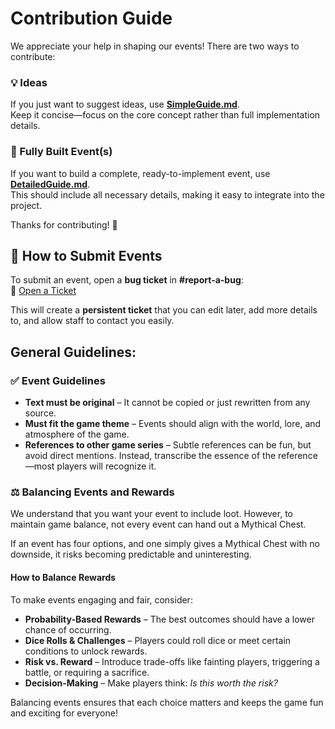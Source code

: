 # Contribution Guide

We appreciate your help in shaping our events! There are two ways to contribute:


### 💡  Ideas  
If you just want to suggest ideas, use **[SimpleGuide.md](SimpleGuide.md)**.  
Keep it concise—focus on the core concept rather than full implementation details.

### 🔧 Fully Built Event(s)
If you want to build a complete, ready-to-implement event, use **[DetailedGuide.md](DetailedGuide.md)**.  
This should include all necessary details, making it easy to integrate into the project.

Thanks for contributing! 🚀

## 📜 How to Submit Events  

To submit an event, open a **bug ticket** in **#report-a-bug**:  
🔗 [Open a Ticket](https://discord.com/channels/840176928984268811/840499984209149992/1255560170080047117)  

This will create a **persistent ticket** that you can edit later, add more details to, and allow staff to contact you easily.  



## General Guidelines:

### ✅ Event Guidelines  
- **Text must be original** – It cannot be copied or just rewritten from any source.  
- **Must fit the game theme** – Events should align with the world, lore, and atmosphere of the game.  
- **References to other game series** – Subtle references can be fun, but avoid direct mentions. Instead, transcribe the essence of the reference—most players will recognize it.  


### ⚖️ Balancing Events and Rewards  

We understand that you want your event to include loot. However, to maintain game balance, not every event can hand out a Mythical Chest.  

If an event has four options, and one simply gives a Mythical Chest with no downside, it risks becoming predictable and uninteresting.  

#### How to Balance Rewards  
To make events engaging and fair, consider:  
- **Probability-Based Rewards** – The best outcomes should have a lower chance of occurring.  
- **Dice Rolls & Challenges** – Players could roll dice or meet certain conditions to unlock rewards.  
- **Risk vs. Reward** – Introduce trade-offs like fainting players, triggering a battle, or requiring a sacrifice.  
- **Decision-Making** – Make players think: *Is this worth the risk?*  

Balancing events ensures that each choice matters and keeps the game fun and exciting for everyone!  

